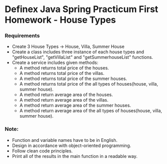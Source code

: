 # Definex Java Spring Practicum First Homework - House Types
### Requirements
- Create 3 House Types -> House, Villa, Summer House
- Create a class includes three instance of each house types and  "getHouseList", "getVillaList" and "getSummerhouseList" functions.
- Create a service includes given methods:
  - A method returns total price of the houses.
  - A method returns total price of the villas.
  - A method returns total price of the summer houses.
  - A method returns total price of the all types of houses(house, villa, summer house).
  - A method return average area of the houses.
  - A method return average area of the villas.
  - A method return average area of the summer houses.
  - A method return average area of the all types of houses(house, villa, summer house).
  
### Note:
- Function and variable names have to be in English.
- Design in accordance with object-oriented programming.
- Follow clean code principles.
- Print all of the results in the main function in a readable way.
